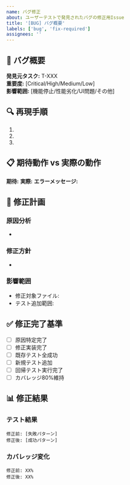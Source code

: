 ```yaml
---
name: バグ修正
about: ユーザーテストで発見されたバグの修正用Issue
title: '[BUG] バグ概要'
labels: ['bug', 'fix-required']
assignees: ''
---
```


## 🐛 バグ概要
**発見元タスク:** T-XXX  
**重要度:** [Critical/High/Medium/Low]  
**影響範囲:** [機能停止/性能劣化/UI問題/その他]

## 🔍 再現手順
1. 
2. 
3. 

## 📋 期待動作 vs 実際の動作
**期待:** 
**実際:** 
**エラーメッセージ:** 

## 🔧 修正計画
### 原因分析
- 

### 修正方針
- 

### 影響範囲
- 修正対象ファイル:
- テスト追加範囲:

## ✅ 修正完了基準
- [ ] 原因特定完了
- [ ] 修正実装完了
- [ ] 既存テスト全成功
- [ ] 新規テスト追加
- [ ] 回帰テスト実行完了
- [ ] カバレッジ80%維持

## 📊 修正結果
### テスト結果
```
修正前: [失敗パターン]
修正後: [成功パターン]
```

### カバレッジ変化
```
修正前: XX%
修正後: XX%
```